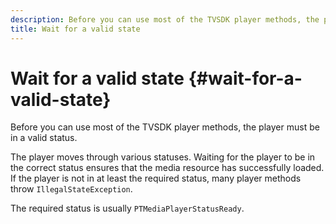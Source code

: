 ```yaml
---
description: Before you can use most of the TVSDK player methods, the player must be in a valid status.
title: Wait for a valid state
---
```


# Wait for a valid state {#wait-for-a-valid-state}

Before you can use most of the TVSDK player methods, the player must be in a valid status.

 The player moves through various statuses. Waiting for the player to be in the correct status ensures that the media resource has successfully loaded. If the player is not in at least the required status, many player methods throw `IllegalStateException`.

The required status is usually `PTMediaPlayerStatusReady`.